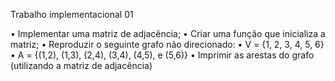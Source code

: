 Trabalho implementacional 01

• Implementar uma matriz de adjacência;
• Criar uma função que inicializa a matriz;
• Reproduzir o seguinte grafo não direcionado:
• V = {1, 2, 3, 4, 5, 6}
• A = {(1,2), (1,3), (2,4), (3,4), (4,5), e (5,6)}
• Imprimir as arestas do grafo (utilizando a matriz de adjacência)